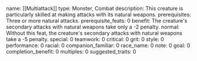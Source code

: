 name: [[Multiattack]]
type: Monster, Combat
description: This creature is particularly skilled at making attacks with its natural weapons.
prerequisites: Three or more natural attacks.
prerequisite_feats: 0
benefit: The creature's secondary attacks with natural weapons take only a -2 penalty.
normal: Without this feat, the creature's secondary attacks with natural weapons take a -5 penalty.
special: 0
teamwork: 0
critical: 0
grit: 0
style: 0
performance: 0
racial: 0
companion_familiar: 0
race_name: 0
note: 0
goal: 0
completion_benefit: 0
multiples: 0
suggested_traits: 0
